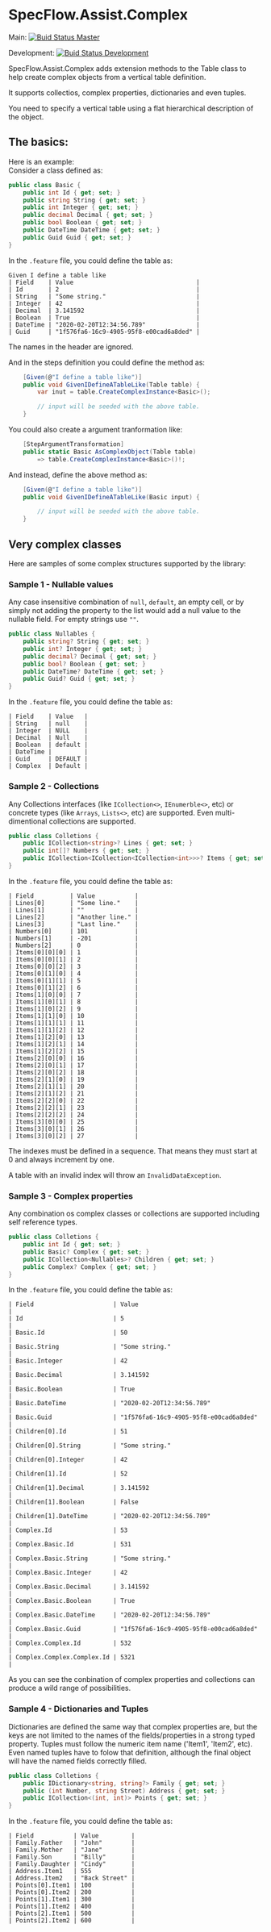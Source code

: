 # SpecFlow.Assist.Complex

Main: [![Buid Status Master](https://github.com/andrevianna/SpecFlow.Assist.Complex/actions/workflows/build.yml/badge.svg?branch=main)](https://github.com/andrevianna/SpecFlow.Assist.Complex/actions)

Development: [![Buid Status Development](https://github.com/andrevianna/SpecFlow.Assist.Complex/actions/workflows/build.yml/badge.svg?branch=development)](https://github.com/andrevianna/SpecFlow.Assist.Complex/actions)

SpecFlow.Assist.Complex adds extension methods to the Table class to help create complex objects from a vertical table definition.

It supports collectios, complex properties, dictionaries and even tuples.

You need to specify a vertical table using a flat hierarchical description of the object.

## The basics:
Here is an example:\
Consider a class defined as:
```c#
public class Basic {
    public int Id { get; set; }
    public string String { get; set; }
    public int Integer { get; set; }
    public decimal Decimal { get; set; }
    public bool Boolean { get; set; }
    public DateTime DateTime { get; set; }
    public Guid Guid { get; set; }
}
```

In the `.feature` file, you could define the table as:
```Gherkin
Given I define a table like
| Field    | Value                                  |
| Id       | 2                                      |
| String   | "Some string."                         |
| Integer  | 42                                     |
| Decimal  | 3.141592                               |
| Boolean  | True                                   |
| DateTime | "2020-02-20T12:34:56.789"              |
| Guid     | "1f576fa6-16c9-4905-95f8-e00cad6a8ded" |
```
The names in the header are ignored.

And in the steps definition you could define the method as:

```c#
    [Given(@"I define a table like")]
    public void GivenIDefineATableLike(Table table) {
        var inut = table.CreateComplexInstance<Basic>();

        // input will be seeded with the above table.
    }
```

You could also create a argument tranformation like:

```c#
    [StepArgumentTransformation]
    public static Basic AsComplexObject(Table table)
        => table.CreateComplexInstance<Basic>()!;
```

And instead, define the above method as:
```c#
    [Given(@"I define a table like")]
    public void GivenIDefineATableLike(Basic input) {

        // input will be seeded with the above table.
    }
```

## Very complex classes

Here are samples of some complex structures supported by the library:

### Sample 1 - Nullable values
Any case insensitive combination of `null`, `default`, an empty cell, or by simply not adding the property to the list would add a null value to the nullable field.
For empty strings use `""`.

```c#
public class Nullables {
    public string? String { get; set; }
    public int? Integer { get; set; }
    public decimal? Decimal { get; set; }
    public bool? Boolean { get; set; }
    public DateTime? DateTime { get; set; }
    public Guid? Guid { get; set; }
}
```

In the `.feature` file, you could define the table as:
```
| Field    | Value   |
| String   | null    |
| Integer  | NULL    |
| Decimal  | Null    |
| Boolean  | default |
| DateTime |         |
| Guid     | DEFAULT |
| Complex  | Default |
```

### Sample 2 - Collections
Any Collections interfaces (like `ICollection<>`, `IEnumerble<>`, etc) or concrete types (like `Arrays`, `Lists<>`, etc) are supported.
Even multi-dimentional collections are supported.

```c#
public class Colletions {
    public ICollection<string>? Lines { get; set; }
    public int[]? Numbers { get; set; }
    public ICollection<ICollection<ICollection<int>>>? Items { get; set; }
}
```

In the `.feature` file, you could define the table as:
```
| Field          | Value           |
| Lines[0]       | "Some line."    |
| Lines[1]       | ""              |
| Lines[2]       | "Another line." |
| Lines[3]       | "Last line."    |
| Numbers[0]     | 101             |
| Numbers[1]     | -201            |
| Numbers[2]     | 0               |
| Items[0][0][0] | 1               |
| Items[0][0][1] | 2               |
| Items[0][0][2] | 3               |
| Items[0][1][0] | 4               |
| Items[0][1][1] | 5               |
| Items[0][1][2] | 6               |
| Items[1][0][0] | 7               |
| Items[1][0][1] | 8               |
| Items[1][0][2] | 9               |
| Items[1][1][0] | 10              |
| Items[1][1][1] | 11              |
| Items[1][1][2] | 12              |
| Items[1][2][0] | 13              |
| Items[1][2][1] | 14              |
| Items[1][2][2] | 15              |
| Items[2][0][0] | 16              |
| Items[2][0][1] | 17              |
| Items[2][0][2] | 18              |
| Items[2][1][0] | 19              |
| Items[2][1][1] | 20              |
| Items[2][1][2] | 21              |
| Items[2][2][0] | 22              |
| Items[2][2][1] | 23              |
| Items[2][2][2] | 24              |
| Items[3][0][0] | 25              |
| Items[3][0][1] | 26              |
| Items[3][0][2] | 27              |
```

The indexes must be defined in a sequence.
That means they must start at 0 and always increment by one.

A table with an invalid index will throw an `InvalidDataException`.

### Sample 3 - Complex properties
Any combination os complex classes or collections are supported including self reference types.

```c#
public class Colletions {
    public int Id { get; set; }
    public Basic? Complex { get; set; }
    public ICollection<Nullables>? Children { get; set; }
    public Complex? Complex { get; set; }
}
```

In the `.feature` file, you could define the table as:
```
| Field                      | Value                                  |
| Id                         | 5                                      |
| Basic.Id                   | 50                                     |
| Basic.String               | "Some string."                         |
| Basic.Integer              | 42                                     |
| Basic.Decimal              | 3.141592                               |
| Basic.Boolean              | True                                   |
| Basic.DateTime             | "2020-02-20T12:34:56.789"              |
| Basic.Guid                 | "1f576fa6-16c9-4905-95f8-e00cad6a8ded" |
| Children[0].Id             | 51                                     |
| Children[0].String         | "Some string."                         |
| Children[0].Integer        | 42                                     |
| Children[1].Id             | 52                                     |
| Children[1].Decimal        | 3.141592                               |
| Children[1].Boolean        | False                                  |
| Children[1].DateTime       | "2020-02-20T12:34:56.789"              |
| Complex.Id                 | 53                                     |
| Complex.Basic.Id           | 531                                    |
| Complex.Basic.String       | "Some string."                         |
| Complex.Basic.Integer      | 42                                     |
| Complex.Basic.Decimal      | 3.141592                               |
| Complex.Basic.Boolean      | True                                   |
| Complex.Basic.DateTime     | "2020-02-20T12:34:56.789"              |
| Complex.Basic.Guid         | "1f576fa6-16c9-4905-95f8-e00cad6a8ded" |
| Complex.Complex.Id         | 532                                    |
| Complex.Complex.Complex.Id | 5321                                   |
```

As you can see the conbination of complex properties and collections can produce a wild range of possibilities.

### Sample 4 - Dictionaries and Tuples
Dictionaries are defined the same way that complex properties are, but the keys are not limited to the names of the fields/properties in a strong typed property.
Tuples must follow the numeric item name ('Item1', 'Item2', etc). Even named tuples have to folow that definition, although the final object will have the named fields correctly filled.

```c#
public class Colletions {
    public IDictionary<string, string?> Family { get; set; }
    public (int Number, string Street) Address { get; set; }
    public ICollection<(int, int)> Points { get; set; }
}
```

In the `.feature` file, you could define the table as:
```
| Field           | Value         |
| Family.Father   | "John"        |
| Family.Mother   | "Jane"        |
| Family.Son      | "Billy"       |
| Family.Daughter | "Cindy"       |
| Address.Item1   | 555           |
| Address.Item2   | "Back Street" |
| Points[0].Item1 | 100           |
| Points[0].Item2 | 200           |
| Points[1].Item1 | 300           |
| Points[1].Item2 | 400           |
| Points[2].Item1 | 500           |
| Points[2].Item2 | 600           |
```
